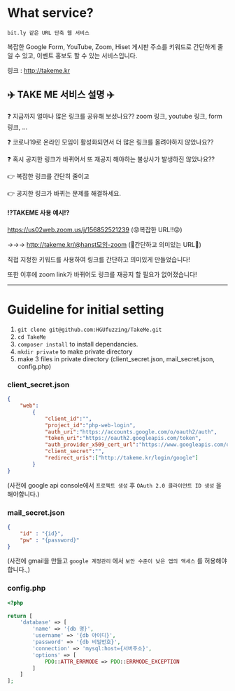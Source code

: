 # What service?

`bit.ly 같은 URL 단축 웹 서비스`

복잡한 Google Form, YouTube, Zoom, Hiset 게시판 주소를 키워드로 간단하게 줄일 수 있고,
이벤트 홍보도 할 수 있는 서비스입니다.

링크 : http://takeme.kr

## ✈️ TAKE ME 서비스 설명 ✈️

❓ 지금까지 얼마나 많은 링크를 공유해 보셨나요?? 
zoom 링크, youtube 링크, form 링크, ...

❓ 코로나19로 온라인 모임이 활성화되면서 더 많은 링크를 올려야하지 않았나요??

❓ 혹시 공지한 링크가 바뀌어서 또 재공지 해야하는 불상사가 발생하진 않았나요??

👉 복잡한 링크를 간단히 줄이고

👉 공지한 링크가 바뀌는 문제를 해결하세요.

#### ⁉️TAKEME 사용 예시⁉️

https://us02web.zoom.us/j/156852521239 (😡복잡한 URL!!😡)

→→→ http://takeme.kr/@hanst모임-zoom (🤗간단하고 의미있는 URL🤗)


직접 지정한 키워드를 사용하여 링크를 간단하고 의미있게 만들었습니다!

또한 이후에 zoom link가 바뀌어도 링크를 재공지 할 필요가 없어졌습니다!


---

# Guideline for initial setting

1. `git clone git@github.com:HGUfuzzing/TakeMe.git`
2. `cd TakeMe`
3. `composer install` to install dependancies.
4. `mkdir private` to make private directory
5. make 3 files in private directory (client_secret.json, mail_secret.json, config.php)

### client_secret.json

```json
{
    "web":
        {
            "client_id":"",
            "project_id":"php-web-login",
            "auth_uri":"https://accounts.google.com/o/oauth2/auth",
            "token_uri":"https://oauth2.googleapis.com/token",
            "auth_provider_x509_cert_url":"https://www.googleapis.com/oauth2/v1/certs",
            "client_secret":"",
            "redirect_uris":["http://takeme.kr/login/google"]
        }
}
```

(사전에 google api console에서 `프로젝트 생성` 후 `OAuth 2.0 클라이언트 ID 생성` 을 해야합니다.)

### mail_secret.json

```json
{
    "id" : "{id}",
    "pw" : "{password}"
}
```

(사전에 gmail을 만들고 `google 계정관리` 에서 `보안 수준이 낮은 앱의 액세스` 를 허용해야합니다.,)

### config.php

```php
<?php
  
return [
    'database' => [
        'name' => '{db 명}',
        'username' => '{db 아이디}',
        'password' => '{db 비밀번호}',
        'connection' => 'mysql:host={서버주소}',
        'options' => [
            PDO::ATTR_ERRMODE => PDO::ERRMODE_EXCEPTION
        ]
    ]
];
```
